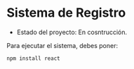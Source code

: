 <h1> Sistema de Registro</h1>

- Estado del proyecto: En cosntrucción.

Para ejecutar el sistema, debes poner:

```npm install react```
